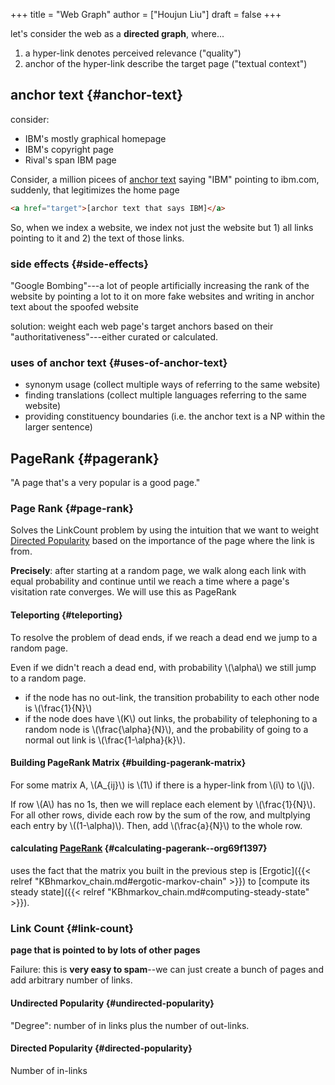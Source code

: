 +++
title = "Web Graph"
author = ["Houjun Liu"]
draft = false
+++

let's consider the web as a **directed graph**, where...

1.  a hyper-link denotes perceived relevance ("quality")
2.  anchor of the hyper-link describe the target page ("textual context")


## anchor text {#anchor-text}

consider:

-   IBM's mostly graphical homepage
-   IBM's copyright page
-   Rival's span IBM page

Consider, a million picees of [anchor text](#anchor-text) saying "IBM" pointing to ibm.com, suddenly, that legitimizes the home page

```html
<a href="target">[archor text that says IBM]</a>
```

So, when we index a website, we index not just the website but 1) all links pointing to it and 2) the text of those links.


### side effects {#side-effects}

"Google Bombing"---a lot of people artificially increasing the rank of the website by pointing a lot to it on more fake websites and writing in anchor text about the spoofed website

solution: weight each web page's target anchors based on their "authoritativeness"---either curated or calculated.


### uses of anchor text {#uses-of-anchor-text}

-   synonym usage (collect multiple ways of referring to the same website)
-   finding translations (collect multiple languages referring to the same website)
-   providing constituency boundaries (i.e. the anchor text is a NP within the larger sentence)


## PageRank {#pagerank}

"A page that's a very popular is a good page."


### Page Rank {#page-rank}

Solves the LinkCount problem by using the intuition that we want to weight [Directed Popularity](#directed-popularity) based on the importance of the page where the link is from.

**Precisely**: after starting at a random page, we walk along each link with equal probability and continue until we reach a time where a page's visitation rate converges. We will use this as PageRank


#### Teleporting {#teleporting}

To resolve the problem of dead ends, if we reach a dead end we jump to a random page.

Even if we didn't reach a dead end, with probability \\(\alpha\\) we still jump to a random page.

-   if the node has no out-link, the transition probability to each other node is \\(\frac{1}{N}\\)
-   if the node does have \\(K\\) out links, the probability of telephoning to a random node is \\(\frac{\alpha}{N}\\), and the probability of going to a normal out link is \\(\frac{1-\alpha}{k}\\).


#### Building PageRank Matrix {#building-pagerank-matrix}

For some matrix A, \\(A\_{ij}\\) is \\(1\\) if there is a hyper-link from \\(i\\) to \\(j\\).

If row \\(A\\) has no 1s, then we will replace each element by \\(\frac{1}{N}\\). For all other rows, divide each row by the sum of the row, and multplying each entry by \\((1-\alpha)\\). Then, add \\(\frac{a}{N}\\) to the whole row.


#### calculating [PageRank](#pagerank) {#calculating-pagerank--org69f1397}

uses the fact that the matrix you built in the previous step is [Ergotic]({{< relref "KBhmarkov_chain.md#ergotic-markov-chain" >}}) to [compute its steady state]({{< relref "KBhmarkov_chain.md#computing-steady-state" >}}).


### Link Count {#link-count}

**page that is pointed to by lots of other pages**

Failure: this is **very easy to spam**--we can just create a bunch of pages and add arbitrary number of links.


#### Undirected Popularity {#undirected-popularity}

"Degree": number of in links plus the number of out-links.


#### Directed Popularity {#directed-popularity}

Number of in-links
